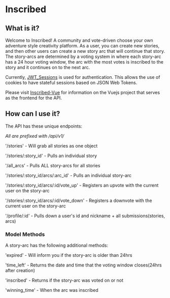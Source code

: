 # Inscribed

## What is it?

Welcome to Inscribed! A community and vote-driven choose your own adventure style creativity platform. As a user, you can create new stories, and then other users can create a new story arc that will continue that story. The story-arcs are determined by a voting system in where each story-arc has a 24 hour voting window, the arc with the most votes is inscribed to the story and it continues on to the next arc.

Currently, [JWT_Sessions](https://github.com/tuwukee/jwt_sessions) is used for authentication. This allows the use of cookies to have stateful sessions based on JSON Web Tokens.

Please visit [Inscribed-Vue](https://github.com/howlCode/inscribed-vue) for information on the Vuejs project that serves as the frontend for the API.

## How can I use it?

The API has these unique endpoints:

_All are prefixed with /api/v1/_

'/stories' - Will grab all stories as one object

'/stories/:story_id' - Pulls an individual story

'/all_arcs' - Pulls ALL story-arcs for all stories

'/stories/:story_id/arcs/:arc_id' - Pulls an individual story-arc

'/stories/:story_id/arcs/:id/vote_up' - Registers an upvote with the current user on the story-arc

'/stories/:story_id/arcs/:id/vote_down' - Registers a downvote with the current user on the story-arc

'/profile/:id' - Pulls down a user's id and nickname + all submissions(stories, arcs)

### Model Methods

A story-arc has the following additional methods:

'expired' - Will inform you if the story-arc is older than 24hrs

'time_left' - Returns the date and time that the voting window closes(24hrs after creation)

'inscribed' - Returns if the story-arc was voted on or not

'winning_time' - When the arc was inscribed
